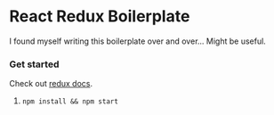 React Redux Boilerplate
===

I found myself writing this boilerplate over and over... Might be useful.

### Get started
Check out [redux docs](https://github.com/gaearon/redux).

1. `npm install && npm start`
